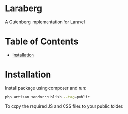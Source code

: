# Laraberg <!-- omit in toc -->
A Gutenberg implementation for Laravel

# Table of Contents <!-- omit in toc -->
- [Installation](#installation)

# Installation

Install package using composer and run:

```bash
php artisan vendor:publish --tag=public
```
To copy the required JS and CSS files to your public folder.

